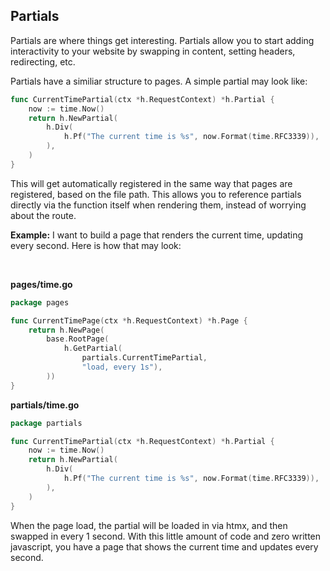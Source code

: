 ## Partials ##

Partials are where things get interesting. Partials allow you to start adding interactivity to your website by swapping in content, setting headers, redirecting, etc.

Partials have a similiar structure to pages. A simple partial may look like:

```go
func CurrentTimePartial(ctx *h.RequestContext) *h.Partial {
	now := time.Now()
	return h.NewPartial(
		h.Div(
			h.Pf("The current time is %s", now.Format(time.RFC3339)),
		),
	)
}
```

This will get automatically registered in the same way that pages are registered, based on the file path. This allows you to reference partials directly via the function itself when rendering them, instead of worrying about the route.

**Example:**
I want to build a page that renders the current time, updating every second. Here is how that may look:

<br>

**pages/time.go**

```go
package pages

func CurrentTimePage(ctx *h.RequestContext) *h.Page {
	return h.NewPage(
		base.RootPage(
			h.GetPartial(
				partials.CurrentTimePartial,
				"load, every 1s"),
		))
}
```

**partials/time.go**

```go
package partials

func CurrentTimePartial(ctx *h.RequestContext) *h.Partial {
	now := time.Now()
	return h.NewPartial(
		h.Div(
			h.Pf("The current time is %s", now.Format(time.RFC3339)),
		),
	)
}
```

When the page load, the partial will be loaded in via htmx, and then swapped in every 1 second. With this
little amount of code and zero written javascript, you have a page that shows the current time and updates
every second.

